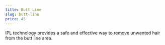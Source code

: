 ```yaml
---
title: Butt Line
slug: butt-line
price: 45
---
```


IPL technology provides a safe and effective way to remove unwanted hair from the butt line area.

